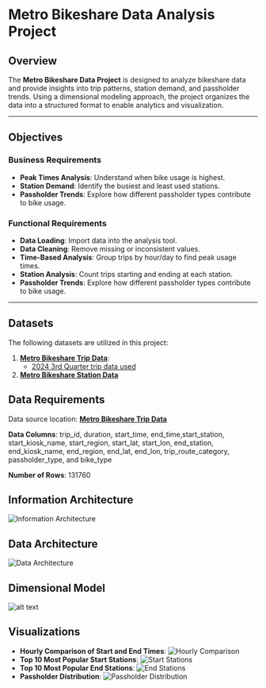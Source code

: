 # Metro Bikeshare Data Analysis Project

## Overview

The **Metro Bikeshare Data Project** is designed to analyze bikeshare data and provide insights into trip patterns, station demand, and passholder trends. Using a dimensional modeling approach, the project organizes the data into a structured format to enable analytics and visualization.

---

## Objectives

### **Business Requirements**
- **Peak Times Analysis**: Understand when bike usage is highest.
- **Station Demand**: Identify the busiest and least used stations.
- **Passholder Trends**: Explore how different passholder types contribute to bike usage.

### **Functional Requirements**
- **Data Loading**: Import data into the analysis tool.
- **Data Cleaning**: Remove missing or inconsistent values.
- **Time-Based Analysis**: Group trips by hour/day to find peak usage times.
- **Station Analysis**: Count trips starting and ending at each station.
- **Passholder Trends**: Explore how different passholder types contribute to bike usage.

---

## Datasets

The following datasets are utilized in this project:
1. **[Metro Bikeshare Trip Data](https://bikeshare.metro.net/about/data/)**:
   - [2024 3rd Quarter trip data used](https://bikeshare.metro.net/wp-content/uploads/2024/10/metro-trips-2024-q3.zip)
2. **[Metro Bikeshare Station Data](https://bikeshare.metro.net/wp-content/uploads/2024/10/metro-bike-share-stations-2024-10-01.csv)**

## Data Requirements
Data source location: **[Metro Bikeshare Trip Data](https://bikeshare.metro.net/about/data/)**


**Data Columns**: trip_id, duration, start_time, end_time,start_station, start_kiosk_name, start_region, start_lat, start_lon, end_station, end_kiosk_name, end_region, end_lat, end_lon, trip_route_category, passholder_type, and bike_type

**Number of Rows**: 131760

## Information Architecture
![Information Architecture](<https://i.imgur.com/aovJCjb.png>)

## Data Architecture
![Data Architecture](<https://i.imgur.com/SuBEIei.png>)

## Dimensional Model
 ![alt text](https://i.imgur.com/NU38X0c.png)

## Visualizations
- **Hourly Comparison of Start and End Times**:
![Hourly Comparison ](<https://i.imgur.com/bVSXWmz.png>)
 - **Top 10 Most Popular Start Stations**:
 ![Start Stations](<https://i.imgur.com/0FsZvBn.png>)
 - **Top 10 Most Popular End Stations**:
 ![End Stations](<https://i.imgur.com/K630y4E.png>)
 - **Passholder Distribution**:
 ![Passholder Distribution](<https://i.imgur.com/SWUuzdd.png>)

 
